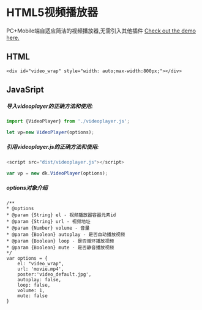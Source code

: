 # HTML5视频播放器

PC+Mobile端自适应简洁的视频播放器,无需引入其他插件
[Check out the demo here.](https://urlzengbin.github.io/html5-video-player/example/index.html)

## HTML
```
<div id="video_wrap" style="width: auto;max-width:800px;"></div>
```

## JavaSript

##### 导入videoplayer的正确方法和使用:
```js
import {VideoPlayer} from './videoplayer.js';

let vp=new VideoPlayer(options);
```

##### 引用videoplayer.js的正确方法和使用:
```js
<script src="dist/videoplayer.js"></script>

var vp = new dk.VideoPlayer(options);
```

##### options对象介绍
```
/**
* @options
* @param {String} el - 视频播放器容器元素id
* @param {String} url - 视频地址
* @param {Number} volume - 音量
* @param {Boolean} autoplay - 是否自动播放视频
* @param {Boolean} loop - 是否循环播放视频
* @param {Boolean} mute - 是否静音播放视频
*/
var options = {
    el: "video_wrap",
    url: 'movie.mp4',
    poster:'video_default.jpg',
    autoplay: false,
    loop: false,
    volume: 1,
    mute: false
}
```

